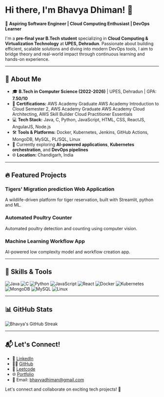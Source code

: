 # Hi there, I'm Bhavya Dhiman! 👋

🚀 **Aspiring Software Engineer | Cloud Computing Enthusiast | DevOps Learner**

I'm a **pre-final year B.Tech student** specializing in **Cloud Computing & Virtualization Technology** at **UPES, Dehradun**. Passionate about building efficient, scalable solutions and diving into modern DevOps tools, I aim to bridge theory and real-world impact through continuous learning and hands-on experience.

---

## 🌟 About Me
- 🎓 **B.Tech in Computer Science (2022-2026)** | UPES, Dehradun | GPA: **7.50/10**
- 🏅 **Certifications:** AWS Academy Graduate AWS Academy Introduction to Cloud Semester 2, 
                        AWS Academy Graduate AWS Academy Cloud Architecting, 
                        AWS Skill Builder Cloud Practitioner Essentials
- 💻 **Tech Stack:** Java, C, Python, JavaScript, HTML, CSS, ReactJS, AngularJS, Node.js
- 🛠️ **Tools & Platforms:** Docker, Kubernetes, Jenkins, GitHub Actions, MongoDB, MySQL, PL/SQL, Linux
- 🌱 Currently exploring **AI-powered applications**, **Kubernetes orchestration**, and **DevOps pipelines**
- 🌐 **Location:** Chandigarh, India

---

## 🔥 Featured Projects

###  Tigers' Migration prediction Web Application
A wildlife-driven platform for tiger reservation, built with Streamlit, python and ML.

###  Automated Poultry Counter
Automated poultry detection and counting using computer vision.

###  Machine Learning Workflow App
AI-powered low complexity model and workflow creation app.

---

## 🚀 Skills & Tools
![Java](https://img.shields.io/badge/-Java-orange?style=flat&logo=java)
![C](https://img.shields.io/badge/-C-blue?style=flat&logo=c)
![Python](https://img.shields.io/badge/-Python-yellow?style=flat&logo=python)
![JavaScript](https://img.shields.io/badge/-JavaScript-yellow?style=flat&logo=javascript)
![React](https://img.shields.io/badge/-React-blue?style=flat&logo=react)
![Docker](https://img.shields.io/badge/-Docker-2496ED?style=flat&logo=docker)
![Kubernetes](https://img.shields.io/badge/-Kubernetes-326CE5?style=flat&logo=kubernetes)
![MongoDB](https://img.shields.io/badge/-MongoDB-green?style=flat&logo=mongodb)
![MySQL](https://img.shields.io/badge/-MySQL-blue?style=flat&logo=mysql)
![Linux](https://img.shields.io/badge/-Linux-black?style=flat&logo=linux)

---

## 📊 GitHub Stats
![Bhavya's GitHub Streak](https://streak-stats.demolab.com?user=BhavyaDhimxn&theme=radical&hide_border=true)

---

## 📬 Let's Connect!
- 💼 [LinkedIn](https://www.linkedin.com/in/bhavyadhiman24/)
- 🧑‍💻 [GitHub](https://github.com/BhavyaDhimxn)
- 🧠 [Leetcode](https://leetcode.com/u/U0DcRXy8IM/)
- 🌐 [Portfolio](https://harshjindal18.github.io/portfolio/)
- 📧 Email: bhavyadhiman@gmail.com

Let's connect and collaborate on exciting tech projects! 🚀
